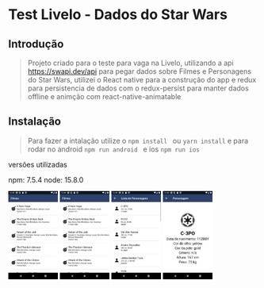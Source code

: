 # Test Livelo - Dados do Star Wars

## Introdução

> Projeto criado para o teste para vaga na Livelo, utilizando a api https://swapi.dev/api para pegar dados sobre Filmes e Personagens do Star Wars, utilizei o React native para a construção do app e redux para persistencia de dados com o redux-persist para manter dados offline e animção com react-native-animatable

## Instalação

> Para fazer a intalação utilize o `npm install ` ou `yarn install`
> e para rodar no android `npm run android ` e ios `npm run ios`

versões utilizadas

npm: 7.5.4
node: 15.8.0

<img width="100" src="screenshots/1.png">
<img width="100" src="screenshots/2.png">
<img width="100" src="screenshots/3.png">
<img width="100" src="screenshots/4.png">
